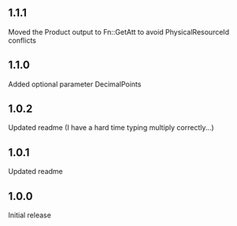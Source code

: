 ## 1.1.1
Moved the Product output to Fn::GetAtt to avoid PhysicalResourceId conflicts

## 1.1.0
Added optional parameter DecimalPoints

## 1.0.2
Updated readme (I have a hard time typing multiply correctly...)

## 1.0.1
Updated readme

## 1.0.0
Initial release
